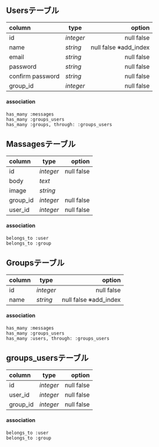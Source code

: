 ## Usersテーブル
|column      |  type|option               |
|:-----------|-----------|-----------:|
|id               |*integer*|null false   |
|name         | *string*|null false ※add_index|
|email |*string*|null false               |
|password| *string*|null false            |
|confirm password |*string*|null false    |
|group_id |*integer*|null false           |

#### association
    has_many :messages
    has_many :groups_users
    has_many :groups, through: :groups_users



## Massagesテーブル
|column      |  type|option|
|:-----------|-----------|-----------:|
|id |*integer*|null false|
|body| *text*|
|image| *string*|
|group_id| *integer*|null false|
|user_id |*integer*|null false|

#### association
    belongs_to :user
    belongs_to :group



## Groupsテーブル
|column      |  type|option           |
|:-----------|-----------|-----------:|
|id |*integer*|null false             |
|name|*string*|null false ※add_index|

#### association
    has_many :messages
    has_many :groups_users
    has_many :users, through: :groups_users



## groups_usersテーブル
|column      |  type|option|
|:-----------|-----------|-----------:|
|id |*integer*|null false|
|user_id |*integer*|null false|
|group_id | *integer*|null false|

#### association
    belongs_to :user
    belongs_to :group